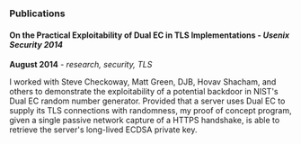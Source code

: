 ### Publications

#### On the Practical Exploitability of Dual EC in TLS Implementations - *Usenix Security 2014*

**August 2014** - *research, security, TLS*

I worked with Steve Checkoway, Matt Green, DJB, Hovav Shacham, and others to
demonstrate the exploitability of a potential backdoor in NIST's Dual EC random
number generator. Provided that a server uses Dual EC to supply its TLS
connections with randomness, my proof of concept program, given a single passive
network capture of a HTTPS handshake, is able to retrieve the server's
long-lived ECDSA private key.

